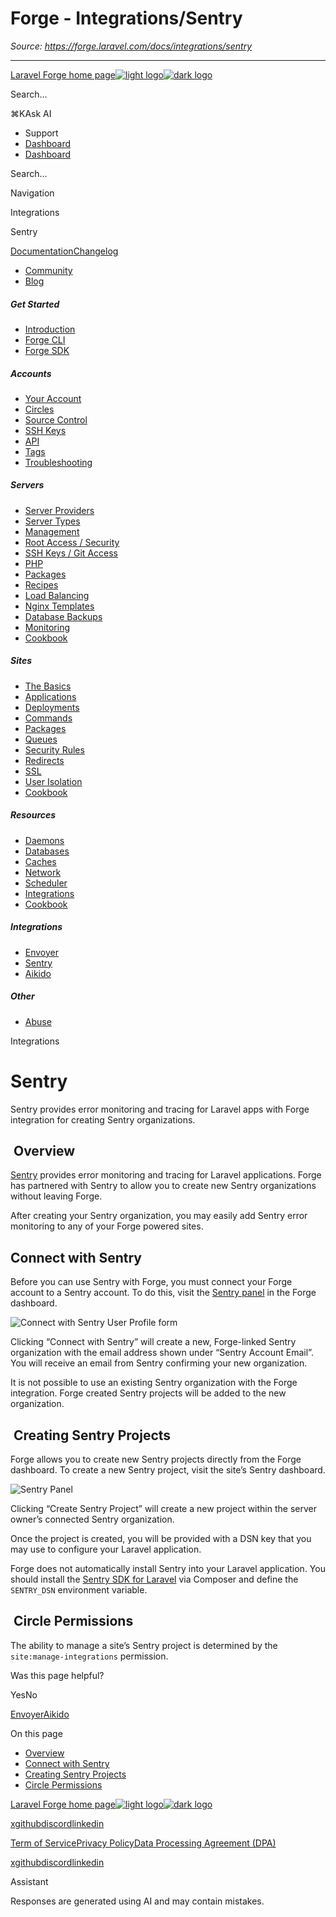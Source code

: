 # Forge - Integrations/Sentry

*Source: https://forge.laravel.com/docs/integrations/sentry*

---

[Laravel Forge home page![light logo](https://mintlify.s3.us-west-1.amazonaws.com/forge-laravel/logo/logo.svg)![dark logo](https://mintlify.s3.us-west-1.amazonaws.com/forge-laravel/logo/logo.svg)](https://forge.laravel.com)

Search...

⌘KAsk AI

- Support
- [Dashboard](https://forge.laravel.com)
- [Dashboard](https://forge.laravel.com)

Search...

Navigation

Integrations

Sentry

[Documentation](/docs/introduction)[Changelog](/docs/changelog/changelog)

- [Community](https://discord.com/invite/laravel)
- [Blog](https://blog.laravel.com/forge)

##### Get Started

- [Introduction](/docs/introduction)
- [Forge CLI](/docs/cli)
- [Forge SDK](/docs/sdk)

##### Accounts

- [Your Account](/docs/accounts/your-account)
- [Circles](/docs/accounts/circles)
- [Source Control](/docs/accounts/source-control)
- [SSH Keys](/docs/accounts/ssh)
- [API](/docs/accounts/api)
- [Tags](/docs/accounts/tags)
- [Troubleshooting](/docs/accounts/cookbook)

##### Servers

- [Server Providers](/docs/servers/providers)
- [Server Types](/docs/servers/types)
- [Management](/docs/servers/management)
- [Root Access / Security](/docs/servers/provisioning-process)
- [SSH Keys / Git Access](/docs/servers/ssh)
- [PHP](/docs/servers/php)
- [Packages](/docs/servers/packages)
- [Recipes](/docs/servers/recipes)
- [Load Balancing](/docs/servers/load-balancing)
- [Nginx Templates](/docs/servers/nginx-templates)
- [Database Backups](/docs/servers/backups)
- [Monitoring](/docs/servers/monitoring)
- [Cookbook](/docs/servers/cookbook)

##### Sites

- [The Basics](/docs/sites/the-basics)
- [Applications](/docs/sites/applications)
- [Deployments](/docs/sites/deployments)
- [Commands](/docs/sites/commands)
- [Packages](/docs/sites/packages)
- [Queues](/docs/sites/queues)
- [Security Rules](/docs/sites/security-rules)
- [Redirects](/docs/sites/redirects)
- [SSL](/docs/sites/ssl)
- [User Isolation](/docs/sites/user-isolation)
- [Cookbook](/docs/sites/cookbook)

##### Resources

- [Daemons](/docs/resources/daemons)
- [Databases](/docs/resources/databases)
- [Caches](/docs/resources/caches)
- [Network](/docs/resources/network)
- [Scheduler](/docs/resources/scheduler)
- [Integrations](/docs/resources/integrations)
- [Cookbook](/docs/resources/cookbook)

##### Integrations

- [Envoyer](/docs/integrations/envoyer)
- [Sentry](/docs/integrations/sentry)
- [Aikido](/docs/integrations/aikido)

##### Other

- [Abuse](/docs/abuse)

Integrations

# Sentry

Sentry provides error monitoring and tracing for Laravel apps with Forge integration for creating Sentry organizations.

## [​](#overview) Overview

[Sentry](https://sentry.io) provides error monitoring and tracing for Laravel applications. Forge has partnered with Sentry to allow you to create new Sentry organizations without leaving Forge.

After creating your Sentry organization, you may easily add Sentry error monitoring to any of your Forge powered sites.

## [​](#connect-with-sentry) Connect with Sentry

Before you can use Sentry with Forge, you must connect your Forge account to a Sentry account. To do this,
visit the [Sentry panel](https://forge.laravel.com/user-profile/sentry) in the Forge dashboard.

![Connect with Sentry User Profile form](https://mintlify.s3.us-west-1.amazonaws.com/forge-laravel/images/sentry-user-profile.png)

Clicking “Connect with Sentry” will create a new, Forge-linked Sentry organization with the email address shown under
“Sentry Account Email”. You will receive an email from Sentry confirming your new organization.

It is not possible to use an existing Sentry organization with the Forge integration. Forge created Sentry projects will be added
to the new organization.

## [​](#creating-sentry-projects) Creating Sentry Projects

Forge allows you to create new Sentry projects directly from the Forge dashboard. To create a new Sentry project,
visit the site’s Sentry dashboard.

![Sentry Panel](https://mintlify.s3.us-west-1.amazonaws.com/forge-laravel/images/sentry-project-form.png)

Clicking “Create Sentry Project” will create a new project within the server owner’s connected Sentry organization.

Once the project is created, you will be provided with a DSN key that you may use to configure your Laravel application.

Forge does not automatically install Sentry into your Laravel application. You should install the
[Sentry SDK for Laravel](https://github.com/getsentry/sentry-laravel) via Composer and define the `SENTRY_DSN` environment variable.

## [​](#circle-permissions) Circle Permissions

The ability to manage a site’s Sentry project is determined by the `site:manage-integrations` permission.

Was this page helpful?

YesNo

[Envoyer](/docs/integrations/envoyer)[Aikido](/docs/integrations/aikido)

On this page

- [Overview](#overview)
- [Connect with Sentry](#connect-with-sentry)
- [Creating Sentry Projects](#creating-sentry-projects)
- [Circle Permissions](#circle-permissions)

[Laravel Forge home page![light logo](https://mintlify.s3.us-west-1.amazonaws.com/forge-laravel/logo/logo.svg)![dark logo](https://mintlify.s3.us-west-1.amazonaws.com/forge-laravel/logo/logo.svg)](https://forge.laravel.com)

[x](https://x.com/laravelphp)[github](https://github.com/laravel)[discord](https://discord.com/invite/laravel)[linkedin](https://linkedin.com/company/laravel)

[Term of Service](https://forge.laravel.com/terms-of-service)[Privacy Policy](https://forge.laravel.com/privacy-policy)[Data Processing Agreement (DPA)](https://forge.laravel.com/data-processing-agreement)

[x](https://x.com/laravelphp)[github](https://github.com/laravel)[discord](https://discord.com/invite/laravel)[linkedin](https://linkedin.com/company/laravel)

Assistant

Responses are generated using AI and may contain mistakes.